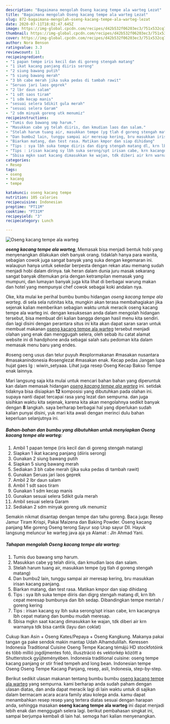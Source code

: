 ```yaml
---
description: "Bagaimana mengolah Oseng kacang tempe ala warteg Lezat"
title: "Bagaimana mengolah Oseng kacang tempe ala warteg Lezat"
slug: 872-bagaimana-mengolah-oseng-kacang-tempe-ala-warteg-lezat
date: 2020-07-11T18:02:47.645Z
image: https://img-global.cpcdn.com/recipes/d42b532f06203ec3/751x532cq70/oseng-kacang-tempe-ala-warteg-foto-resep-utama.jpg
thumbnail: https://img-global.cpcdn.com/recipes/d42b532f06203ec3/751x532cq70/oseng-kacang-tempe-ala-warteg-foto-resep-utama.jpg
cover: https://img-global.cpcdn.com/recipes/d42b532f06203ec3/751x532cq70/oseng-kacang-tempe-ala-warteg-foto-resep-utama.jpg
author: Nora Benson
ratingvalue: 3.3
reviewcount: 11
recipeingredient:
- "1 papan tempe iris kecil dan di goreng stengah matang"
- "1 ikat kacang panjang diiris serong"
- "2 siung bawang putih"
- "5 siung bawang merah"
- "3 bh cabe merah jika suka pedas di tambah rawit"
- "Seruas jari laos geprek"
- "2 lbr daun salam"
- "1 sdt saos tiram"
- "1 sdm kecap manis"
- "sesuai selera Sdikit gula merah"
- "sesuai selera Garam"
- "2 sdm minyak goreng utk menumiz"
recipeinstructions:
- "Tumis duo bawang smp harum."
- "Masukkan cabe yg telah diiris, dan kmudian laos dan salam."
- "Stelah harum tuang air, masukkan tempe (yg tlah d goreng stengah matang)"
- "Dan bumbu2 lain, tunggu sampai air meresap kering, bru masukkan irisan kacang panjang."
- "Biarkan matang, dan test rasa. Matikan kmpor dan siap dihidang"
- "Tips : sya lbh suka tempe diiris dan digrg stengah matang dl, krn lbh cepat meresap bumbunya dan lbh sedap. Dibandingkan tempe mentah / goreng kering"
- "Tips : irisan kacang sy lbh suka serong/spt irisan cabe, krn kacangnya lbh cepat matang dan bumbu mudah meresap."
- "Sbisa mgkn saat kacang dimasukkan ke wajan, tdk diberi air krn warnanya tdk bisa cantik (layu dan coklat)"
categories:
- Resep
tags:
- oseng
- kacang
- tempe

katakunci: oseng kacang tempe 
nutrition: 105 calories
recipecuisine: Indonesian
preptime: "PT11M"
cooktime: "PT31M"
recipeyield: "3"
recipecategory: Lunch

---
```



![Oseng kacang tempe ala warteg](https://img-global.cpcdn.com/recipes/d42b532f06203ec3/751x532cq70/oseng-kacang-tempe-ala-warteg-foto-resep-utama.jpg)

<b><i>oseng kacang tempe ala warteg</i></b>, Memasak bisa menjadi bentuk hobi yang menyenangkan dilakukan oleh banyak orang. tidaklah hanya para wanita, sebagian cowok juga sangat banyak yang suka dengan kegemaran ini. walaupun hanya untuk sekedar berpesta dengan rekan atau memang sudah menjadi hobi dalam dirinya. tak heran dalam dunia juru masak sekarang sangat banyak ditemukan pria dengan ketrampilan memasak yang mumpuni, dan lumayan banyak juga kita lihat di berbagai warung makan dan hotel yang mempunyai chef cowok sebagai koki andalan nya.

Oke, kita mulai ke perihal bumbu bumbu hidangan <i>oseng kacang tempe ala warteg</i>. di sela sela rutinitas kita, mungkin akan terasa membahagiakan jika sejenak kalian memberikan sebagian waktu untuk meracik oseng kacang tempe ala warteg ini. dengan kesuksesan anda dalam mengolah hidangan tersebut, bisa membuat diri kalian bangga dengan hasil menu kita sendiri. dan lagi disini dengan perantara situs ini kita akan dapat saran saran untuk membuat makanan <u>oseng kacang tempe ala warteg</u> tersebut menjadi olahan yang enak dan menggugah selera, oleh sebab itu catat alamat website ini di handphone anda sebagai salah satu pedoman kita dalam memasak menu baru yang endes.

#oseng oeng usus dan telur puyuh #explormakanan #masakan nusantara #masakanindonesia #osenglezat #masakan enak. Kecap pedas Jangan lupa hujat gaes Ig : wiwin_setyaaa. Lihat juga resep Oseng Kecap Bakso Tempe enak lainnya.


Mari langsung saja kita mulai untuk mencari bahan bahan yang diperuntuk kan dalam memasak hidangan <u><i>oseng kacang tempe ala warteg</i></u> ini. setidak tidaknya bisa disiapkan <b>12</b> komposisi yang dibutuhkan pada olahan ini. supaya nanti dapat tercapai rasa yang lezat dan sempurna. dan juga sisihkan waktu kita sejenak, karena kita akan mengolahnya sedikit banyak dengan <b>8</b> langkah. saya berharap berbagai hal yang diperlukan sudah kalian punyai disini, yuk mari kita awali dengan merinci dulu bahan keperluan selanjutnya ini.

<!--inarticleads1-->

##### Bahan-bahan dan bumbu yang dibutuhkan untuk menyiapkan Oseng kacang tempe ala warteg:

1. Ambil 1 papan tempe (iris kecil dan di goreng stengah matang)
1. Siapkan 1 ikat kacang panjang (diiris serong)
1. Gunakan 2 siung bawang putih
1. Siapkan 5 siung bawang merah
1. Sediakan 3 bh cabe merah (jika suka pedas di tambah rawit)
1. Gunakan Seruas jari laos geprek
1. Ambil 2 lbr daun salam
1. Ambil 1 sdt saos tiram
1. Gunakan 1 sdm kecap manis
1. Gunakan sesuai selera Sdikit gula merah
1. Ambil sesuai selera Garam
1. Sediakan 2 sdm minyak goreng utk menumiz


Semakin nikmat disantap dengan tempe dan tahu goreng. Baca juga: Resep Jamur Tiram Krispi, Pakai Maizena dan Baking Powder. Oseng kacang panjang Mie goreng Oseng terong Sayur sop Urap sayur Dll. Hayuk langsung meluncur ke warteg java aja ya Alamat : Jln Ahmad Yani. 

<!--inarticleads2-->

##### Tahapan mengolah Oseng kacang tempe ala warteg:

1. Tumis duo bawang smp harum.
1. Masukkan cabe yg telah diiris, dan kmudian laos dan salam.
1. Stelah harum tuang air, masukkan tempe (yg tlah d goreng stengah matang)
1. Dan bumbu2 lain, tunggu sampai air meresap kering, bru masukkan irisan kacang panjang.
1. Biarkan matang, dan test rasa. Matikan kmpor dan siap dihidang
1. Tips : sya lbh suka tempe diiris dan digrg stengah matang dl, krn lbh cepat meresap bumbunya dan lbh sedap. Dibandingkan tempe mentah / goreng kering
1. Tips : irisan kacang sy lbh suka serong/spt irisan cabe, krn kacangnya lbh cepat matang dan bumbu mudah meresap.
1. Sbisa mgkn saat kacang dimasukkan ke wajan, tdk diberi air krn warnanya tdk bisa cantik (layu dan coklat)


Cukup Ikan Asin + Oseng Kates/Pepaya + Oseng Kangkung. Makanya pakai tangan ga pake sendok makin mantap Udah Alhamdulillah. Keressen Indonesia Traditional Cuisine Oseng Tempe Kacang témájú HD stockfotóink és több millió jogdíjmentes fotó, illusztráció és vektorkép között a Shutterstock gyűjteményében. Indonesia traditional cuisine: oseng tempe kacang panjang or stir fried tempeh and long bean. Indonesian tempe Oseng Oseng Tempe Kacang Panjang, resep, asli, Indonesia, step-by-step. 

Berikut sedikit ulasan makanan tentang bumbu bumbu <u>oseng kacang tempe ala warteg</u> yang sempurna. kami berharap anda sudah paham dengan ulasan diatas, dan anda dapat meracik lagi di lain waktu untuk di sajikan dalam bermacam acara acara family atau kolega anda. kamu dapat menambahkan resep resep yang tertera diatas sesuai dengan harapan anda, sehingga masakan <b>oseng kacang tempe ala warteg</b> ini dapat menjadi lebih enak dan menggugah selera lagi. berikut pembahasan singkat ini, sampai berjumpa kembali di lain hal. semoga hari kalian menyenangkan.
